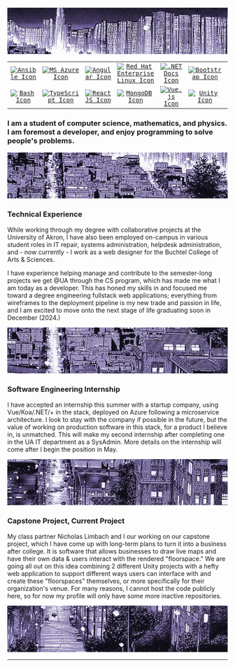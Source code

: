 
    
![1cityscape](5cityscape.png)
  <div style="font-family: 'VT323', monospace; align-items: center; max-width: 700px; margin: 0 auto;">
    <table style="max-width: 700px; margin: 0 auto;">
      <tr>
        <td align="center" width="120"><a href="https://www.ansible.com/" title="Ansible"><img src="https://cdn.jsdelivr.net/gh/devicons/devicon/icons/ansible/ansible-original.svg" style="width: 60px; height: 60px;" alt="Ansible Icon"/></a></td>
        <td align="center" width="120"><a href="https://azure.microsoft.com/en-us/" title="MS Azure"><img src="https://cdn.jsdelivr.net/gh/devicons/devicon/icons/azure/azure-original.svg" style="width: 60px; height: 60px;" alt="MS Azure Icon"/></a></td>
        <td align="center" width="120"><a href="https://angular.io/" title="Angular"><img src="https://cdn.jsdelivr.net/gh/devicons/devicon/icons/angularjs/angularjs-original.svg" style="width: 60px; height: 60px;" alt="Angular Icon"/></a></td>
        <td align="center" width="120"><a href="https://www.redhat.com/en/technologies/linux-platforms/enterprise-linux" title="Red Hat Enterprise Linux"><img src="https://cdn.jsdelivr.net/gh/devicons/devicon/icons/redhat/redhat-original.svg" style="width: 60px; height: 60px;" alt="Red Hat Enterprise Linux Icon"/></a></td>
        <td align="center" width="120"><a href="https://learn.microsoft.com/en-us/dotnet/core/introduction" title=".NET Docs"><img src="https://cdn.jsdelivr.net/gh/devicons/devicon/icons/dotnetcore/dotnetcore-original.svg" style="width: 60px; height: 60px;" alt=".NET Docs Icon"/></a></td>
        <td align="center" width="120"><a href="https://getbootstrap.com/docs/4.0/getting-started/introduction/" title="Bootstrap"><img src="https://cdn.jsdelivr.net/gh/devicons/devicon@latest/icons/bootstrap/bootstrap-original.svg" style="width: 60px; height: 60px;" alt="Bootstrap Icon"/></a></td>
        <td align="center" width="120"><a href="https://en.cppreference.com/w/" title="C++ Docs"><img src="https://cdn.jsdelivr.net/gh/devicons/devicon/icons/cplusplus/cplusplus-original.svg" style="width: 60px; height: 60px;" alt="C++ Docs Icon"/></a></td>
      </tr>
      <tr>
        <td align="center" width="120"><a href="https://www.gnu.org/software/bash/manual/html_node/index.html" title="Bash"><img src="https://cdn.jsdelivr.net/gh/devicons/devicon/icons/bash/bash-original.svg" style="width: 60px; height: 60px;" alt="Bash Icon"/></a></td>
        <td align="center" width="120"><a href="https://www.typescriptlang.org/" title="TypeScript"><img src="https://cdn.jsdelivr.net/gh/devicons/devicon/icons/typescript/typescript-original.svg" style="width: 60px; height: 60px;" alt="TypeScript Icon"/></a></td>
        <td align="center" width="120"><a href="https://react.dev/" title="ReactJS"><img src="https://cdn.jsdelivr.net/gh/devicons/devicon/icons/react/react-original.svg" style="width: 60px; height: 60px;" alt="ReactJS Icon"/></a></td>
        <td align="center" width="120"><a href="https://www.mongodb.com/" title="MongoDB"><img src="https://cdn.jsdelivr.net/gh/devicons/devicon/icons/mongodb/mongodb-original.svg" style="width: 60px; height: 60px;" alt="MongoDB Icon"/></a></td>
        <td align="center" width="120"><a href="https://vuejs.org/guide/essentials/application" title="Vue.js"><img src="https://cdn.jsdelivr.net/gh/devicons/devicon@latest/icons/vuejs/vuejs-original.svg" style="width: 60px; height: 60px;" alt="Vue.js Icon"/></a></td>
        <td align="center" width="120"><a href="https://unity.com/" title="Unity"><img src="https://cdn.jsdelivr.net/gh/devicons/devicon/icons/unity/unity-original.svg" style="width: 60px; height: 60px;" alt="Unity Icon"/></a></td>
        <td align="center" width="120"><a href="https://www.docker.com/" title="Docker"><img src="https://cdn.jsdelivr.net/gh/devicons/devicon/icons/docker/docker-original.svg" style="width: 60px; height: 60px;" alt="Docker Icon"/></a></td>
      </tr>
    </table>
  </div>
  
### I am a student of computer science, mathematics, and physics. I am foremost a developer, and enjoy programming to solve people's problems.

![2cityscape](4cityscape.png)

### Technical Experience
While working through my degree with collaborative projects at the University of Akron, I have also been employed on-campus in various student roles in IT repair, systems administration, helpdesk administration, and - now currently - I work as a web designer for the Buchtel College of Arts & Sciences.

I have experience helping manage and contribute to the semester-long projects we get @UA through the CS program, which has made me what I am today as a developer. This has honed my skills in and focused me toward a degree engineering fullstack web applications; everything from wireframes to the deployment pipeline is my new trade and passion in life, and I am excited to move onto the next stage of life graduating soon in December (2024.)

![3cityscape](3cityscape.png)

### Software Engineering Internship
I have accepted an internship this summer with a startup company, using Vue/Koa/.NET/+ in the stack, deployed on Azure following a microservice architecture. I look to stay with the company if possible in the future, but the value of working on production software in this stack, for a product I believe in, is unmatched. This will make my second internship after completing one in the UA IT department as a SysAdmin. More details on the internship will come after I begin the position in May.

![4cityscape](2cityscape.png)

### Capstone Project, Current Project
My class partner Nicholas Limbach and I our working on our capstone project, which I have come up with long-term plans to turn it into a business after college. It is software that allows businesses to draw live maps and have their own data & users interact with the rendered "floorspace." We are going all out on this idea combining 2 different Unity projects with a hefty web application to support different ways users can interface with and create these "floorspaces" themselves, or more specifically for their organization's venue. For many reasons, I cannot host the code publicly here, so for now my profile will only have some more inactive repositories.

![5cityscape](1cityscape.png)

---
